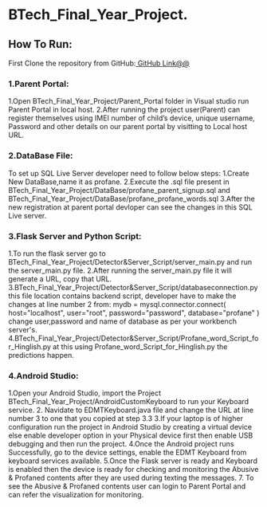 # BTech_Final_Year_Project.

## How To Run:

First Clone the repository from GitHub:[ GitHub Link@@](https://github.com/mdamaan08/BTech_Final_Year_Project)

### 1.Parent Portal:
1.Open BTech_Final_Year_Project/Parent_Portal folder in Visual studio run Parent Portal in local host.
2.After running the project user(Parent) can register themselves using IMEI number of child’s device, unique username, Password and other details on our parent 
portal by visitting to Local host URL.

### 2.DataBase File:
To set up SQL Live Server developer need to follow below steps:
1.Create New DataBase,name it as profane.
2.Execute the .sql file present in BTech_Final_Year_Project/DataBase/profane_parent_signup.sql and BTech_Final_Year_Project/DataBase/profane_profane_words.sql
3.After the new registration at parent portal devloper can see the changes in this SQL Live server.

### 3.Flask Server and Python Script:
1.To run the flask server go to BTech_Final_Year_Project/Detector&Server_Script/server_main.py and run the server_main.py file.
2.After running the server_main.py file it will generate a URL, copy that URL.
3.BTech_Final_Year_Project/Detector&Server_Script/databaseconnection.py this file location contains backend script, developer have to make the changes at line
number 2 from:
mydb = mysql.connector.connect(
  host="localhost",
  user="root",
  password="password",
  database="profane"
)
change user,password and name of database as per your workbench server's.
4.BTech_Final_Year_Project/Detector&Server_Script/Profane_word_Script_for_Hinglish.py at this using Profane_word_Script_for_Hinglish.py the predictions happen.

### 4.Android Studio:
1.Open your Android Studio, import the Project BTech_Final_Year_Project/AndroidCustomKeyboard to run your Keyboard service.
2. Navidate to EDMTKeyboard.java file and change the URL at line number 3 to one that you copied at step 3.3
3.If your laptop is of higher configuration run the project in Android Studio by creating a virtual device else enable developer option in your Physical 
device first then enable USB debugging and then run the project.
4.Once the Android project runs Successfully, go to the device settings, enable the EDMT Keyboard from keyboard services available.
5.Once the Flask server is ready and Keyboard is enabled then the device is ready for checking and monitoring the Abusive & Profaned contents after they are 
used during texting the messages.
7. To see the Abusive & Profaned contents user can login to Parent Portal and can refer the visualization for monitoring.
